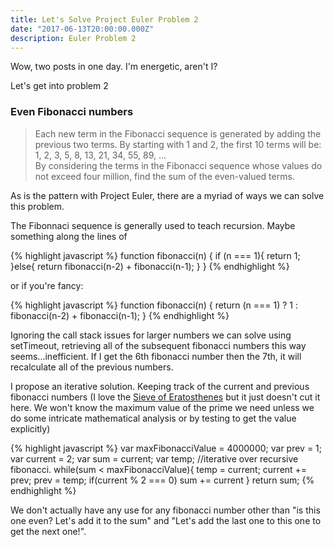 ```yaml
---
title: Let's Solve Project Euler Problem 2
date: "2017-06-13T20:00:00.000Z"
description: Euler Problem 2
---
```

Wow, two posts in one day. I'm energetic, aren't I?

Let's get into problem 2

### Even Fibonacci numbers
>Each new term in the Fibonacci sequence is generated by adding the previous two terms. By starting with 1 and 2, the first 10 terms will be:<br/>
1, 2, 3, 5, 8, 13, 21, 34, 55, 89, ...<br/>
By considering the terms in the Fibonacci sequence whose values do not exceed four million, find the sum of the even-valued terms.

As is the pattern with Project Euler, there are a myriad of ways we can solve this problem.

The Fibonnaci sequence is generally used to teach recursion. Maybe something along the lines of

{% highlight javascript %}
  function fibonacci(n) {
     if (n === 1){
       return 1;
     }else{
       return fibonacci(n-2) + fibonacci(n-1);
     }
  }
{% endhighlight %}

or if you're fancy:

{% highlight javascript %}
  function fibonacci(n) {
    return (n === 1) ? 1 : fibonacci(n-2) + fibonacci(n-1);
  }
{% endhighlight %}

Ignoring the call stack issues for larger numbers we can solve using setTimeout, retrieving all of the subsequent fibonacci numbers this way seems...inefficient. If I get the 6th fibonacci number then the 7th, it will recalculate all of the previous numbers.

I propose an iterative solution. Keeping track of the current and previous fibonacci numbers (I love the [Sieve of Eratosthenes](https://en.wikipedia.org/wiki/Sieve_of_Eratosthenes) but it just doesn't cut it here. We won't know the maximum value of the prime we need unless we do some intricate mathematical analysis or by testing to get the value explicitly)

{% highlight javascript %}
  var maxFibonacciValue = 4000000;
  var prev = 1;
  var current = 2;
  var sum = current;
  var temp;
  //iterative over recursive fibonacci.
  while(sum < maxFibonacciValue){
    temp = current;
    current += prev;
    prev = temp;
    if(current % 2 === 0)
      sum += current
  }
  return sum;
{% endhighlight %}

We don't actually have any use for any fibonacci number other than "is this one even? Let's add it to the sum" and "Let's add the last one to this one to get the next one!".
